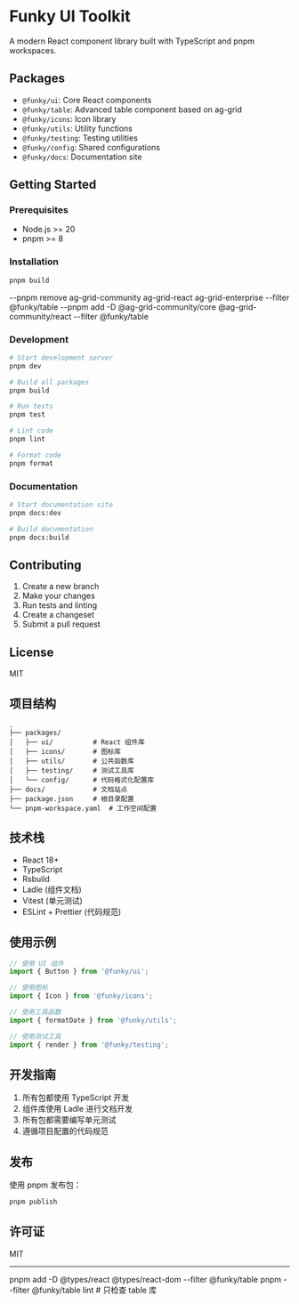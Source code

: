 # Funky UI Toolkit

A modern React component library built with TypeScript and pnpm workspaces.

## Packages

- `@funky/ui`: Core React components
- `@funky/table`: Advanced table component based on ag-grid
- `@funky/icons`: Icon library
- `@funky/utils`: Utility functions
- `@funky/testing`: Testing utilities
- `@funky/config`: Shared configurations
- `@funky/docs`: Documentation site

## Getting Started

### Prerequisites

- Node.js >= 20
- pnpm >= 8

### Installation

```bash
pnpm build

```
--pnpm remove ag-grid-community ag-grid-react ag-grid-enterprise --filter @funky/table
--pnpm add -D @ag-grid-community/core @ag-grid-community/react --filter @funky/table

### Development

```bash
# Start development server
pnpm dev

# Build all packages
pnpm build

# Run tests
pnpm test

# Lint code
pnpm lint

# Format code
pnpm format
```

### Documentation

```bash
# Start documentation site
pnpm docs:dev

# Build documentation
pnpm docs:build
```

## Contributing

1. Create a new branch
2. Make your changes
3. Run tests and linting
4. Create a changeset
5. Submit a pull request

## License

MIT

## 项目结构

```
.
├── packages/
│   ├── ui/          # React 组件库
│   ├── icons/       # 图标库
│   ├── utils/       # 公共函数库
│   ├── testing/     # 测试工具库
│   └── config/      # 代码格式化配置库
├── docs/            # 文档站点
├── package.json     # 根目录配置
└── pnpm-workspace.yaml  # 工作空间配置
```

## 技术栈

- React 18+
- TypeScript
- Rsbuild
- Ladle (组件文档)
- Vitest (单元测试)
- ESLint + Prettier (代码规范)

## 使用示例

```typescript
// 使用 UI 组件
import { Button } from '@funky/ui';

// 使用图标
import { Icon } from '@funky/icons';

// 使用工具函数
import { formatDate } from '@funky/utils';

// 使用测试工具
import { render } from '@funky/testing';
```

## 开发指南

1. 所有包都使用 TypeScript 开发
2. 组件库使用 Ladle 进行文档开发
3. 所有包都需要编写单元测试
4. 遵循项目配置的代码规范

## 发布

使用 pnpm 发布包：

```bash
pnpm publish
```

## 许可证

MIT 



--------
pnpm add -D @types/react @types/react-dom --filter @funky/table
pnpm --filter @funky/table lint  # 只检查 table 库